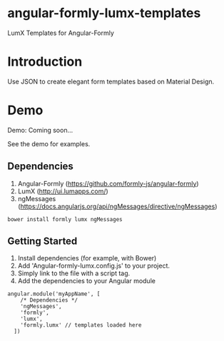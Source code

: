 angular-formly-lumx-templates
=============================

LumX Templates for Angular-Formly

# Introduction

Use JSON to create elegant form templates based on Material Design. 

# Demo

Demo: Coming soon...

See the demo for examples.

## Dependencies

1. Angular-Formly (https://github.com/formly-js/angular-formly)
2. LumX (http://ui.lumapps.com/)
3. ngMessages (https://docs.angularjs.org/api/ngMessages/directive/ngMessages)

<pre><code>bower install formly lumx ngMessages</code></pre>

## Getting Started

1. Install dependencies (for example, with Bower)
2. Add 'Angular-formly-lumx.config.js' to your project.
2. Simply link to the file with a script tag.
3. Add the dependencies to your Angular module

<pre><code>angular.module('myAppName', [
    /* Dependencies */
    'ngMessages',
    'formly',
    'lumx',
    'formly.lumx' // templates loaded here
  ])</code></pre>
